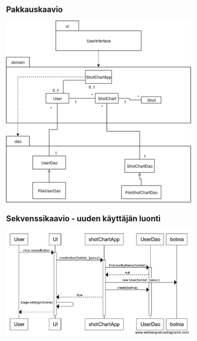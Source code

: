 ## Pakkauskaavio

![](https://github.com/Deemusc/ot-harjoitustyo/blob/master/Shot_chart/dokumentaatio/kuvat/pakkauskaavio.png)

## Sekvenssikaavio - uuden käyttäjän luonti

![](https://github.com/Deemusc/ot-harjoitustyo/blob/master/Shot_chart/dokumentaatio/kuvat/sekvenssikaavio_kayttajan_luonti.png)
